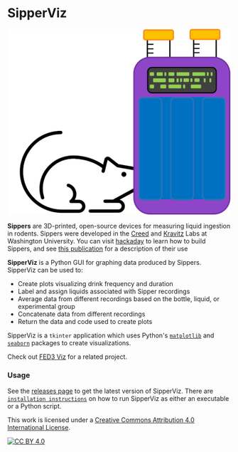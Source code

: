 # SipperViz
<p align="center">
	<img src="img/sipperviz_mouse_logo.png" width="500">
</p>

**Sippers** are 3D-printed, open-source devices for measuring liquid ingestion in rodents.  Sippers were developed in the [Creed](https://www.creedlab.org/) and [Kravitz](https://kravitzlab.com/) Labs at Washington University.  You can visit [hackaday](https://hackaday.io/project/160388-automated-mouse-homecage-two-bottle-choice-test-v2) to learn how to build Sippers, and see [this publication](https://doi.org/10.1523/ENEURO.0292-19.2019) for a description of their use

**SipperViz** is a Python GUI for graphing data produced by Sippers.  SipperViz can be used to:

- Create plots visualizing drink frequency and duration
- Label and assign liquids associated with Sipper recordings
- Average data from different recordings based on the bottle, liquid, or experimental group
- Concatenate data from different recordings
- Return the data and code used to create plots

SipperViz is a `tkinter` application which uses Python's [`matplotlib`](https://matplotlib.org/) and [`seaborn`](https://seaborn.pydata.org/) packages to create visualizations. 

Check out [FED3 Viz](https://github.com/earnestt1234/FED3_Viz) for a related project.

### Usage

See the [releases page](https://github.com/earnestt1234/SipperViz/releases) to get the latest version of SipperViz.  There are [`installation instructions`](https://github.com/earnestt1234/SipperViz/blob/master/Installation.md) on how to run SipperViz as either an executable or a Python script.

This work is licensed under a [Creative Commons Attribution 4.0 International
License][cc-by].

[![CC BY 4.0][cc-by-image]][cc-by]

[cc-by]: http://creativecommons.org/licenses/by/4.0/
[cc-by-image]: https://i.creativecommons.org/l/by/4.0/88x31.png
[cc-by-shield]: https://img.shields.io/badge/License-CC%20BY%204.0-lightgrey.svg

